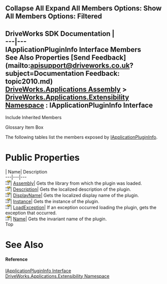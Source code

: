 Collapse All Expand All Members Options: Show All  Members Options: Filtered   
---  
DriveWorks SDK Documentation  |   
---|---  
IApplicationPluginInfo Interface Members   
See Also Properties [Send Feedback](mailto:apisupport@driveworks.co.uk?subject=Documentation Feedback: topic2010.md)  
[DriveWorks.Applications Assembly](topic13.md) > [DriveWorks.Applications.Extensibility Namespace](topic1995.md) : IApplicationPluginInfo Interface  
---  
  
Include Inherited Members    


Glossary Item Box

The following tables list the members exposed by [IApplicationPluginInfo](topic2010.md).

# Public Properties

| Name| Description  
---|---|---  
![ Property](dotnetimages/Property.gif)| [Assembly](topic2015.md)| Gets the library from which the plugin was loaded.   
![ Property](dotnetimages/Property.gif)| [Description](topic2016.md)| Gets the localized description of the plugin.   
![ Property](dotnetimages/Property.gif)| [DisplayName](topic2017.md)| Gets the localized display name of the plugin.   
![ Property](dotnetimages/Property.gif)| [Instance](topic2018.md)| Gets the instance of the plugin.   
![ Property](dotnetimages/Property.gif)| [LoadException](topic2019.md)| If an exception occurred loading the plugin, gets the exception that occurred.   
![ Property](dotnetimages/Property.gif)| [Name](topic2020.md)| Gets the invariant name of the plugin.   
Top

# See Also

#### Reference

[IApplicationPluginInfo Interface](topic2010.md)   
[DriveWorks.Applications.Extensibility Namespace](topic1995.md)


